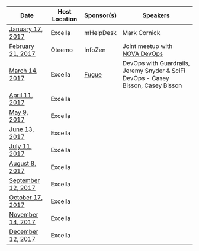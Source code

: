 Date|Host Location|Sponsor(s)|Speakers
----|-------------|----------|--------
[January 17, 2017](https://www.meetup.com/DevOpsDC/events/228457134/)|Excella|mHelpDesk|Mark Cornick
[February 21, 2017](https://www.meetup.com/DevOpsDC/events/234090471/)| Oteemo | InfoZen | Joint meetup with [NOVA DevOps](https://www.meetup.com/NOVA-DevOps/)
[March 14, 2017](https://www.meetup.com/DevOpsDC/events/234090476/)|Excella| [Fugue](https://fugue.co/) | DevOps with Guardrails, Jeremy Snyder & SciFi DevOps - Casey Bisson, Casey Bisson
[April 11, 2017](https://www.meetup.com/DevOpsDC/events/234801427/)|Excella| |
[May 9, 2017](https://www.meetup.com/DevOpsDC/events/234801436/)|Excella| |
[June 13, 2017](https://www.meetup.com/DevOpsDC/events/jkpfmlywjbrb/)|Excella | |
[July 11, 2017](https://www.meetup.com/DevOpsDC/events/jkpfmlywkbpb/)|Excella| |
[August 8, 2017](https://www.meetup.com/DevOpsDC/events/jkpfmlywlblb/)|Excella| |
[September 12, 2017](https://www.meetup.com/DevOpsDC/events/jkpfmlywmbqb/)|Excella| |
[October 17, 2017](https://www.meetup.com/DevOpsDC/events/236035519/)|Excella| |
[November 14, 2017](https://www.meetup.com/DevOpsDC/events/jkpfmlywpbsb/)|Excella| |
[December 12, 2017](https://www.meetup.com/DevOpsDC/events/jkpfmlywqbqb/)|Excella| |
